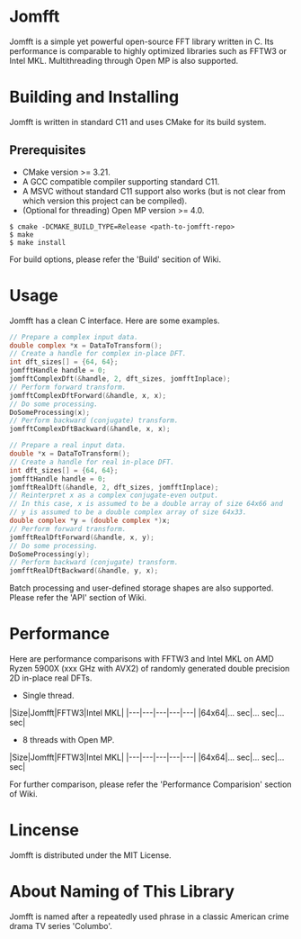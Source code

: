 # Jomfft

Jomfft is a simple yet powerful open-source FFT library written in C. Its performance is comparable to highly optimized libraries such as FFTW3 or Intel MKL. Multithreading through Open MP is also supported.

# Building and Installing

Jomfft is written in standard C11 and uses CMake for its build system.

## Prerequisites
* CMake version >= 3.21.
* A GCC compatible compiler supporting standard C11.
* A MSVC without standard C11 support also works (but is not clear from which version this project can be compiled).
* (Optional for threading) Open MP version >= 4.0.

```console
$ cmake -DCMAKE_BUILD_TYPE=Release <path-to-jomfft-repo>
$ make
$ make install
```

For build options, please refer the 'Build' secition of Wiki.

# Usage

Jomfft has a clean C interface. Here are some examples.

```C
// Prepare a complex input data.
double complex *x = DataToTransform();
// Create a handle for complex in-place DFT.
int dft_sizes[] = {64, 64};
jomfftHandle handle = 0;
jomfftComplexDft(&handle, 2, dft_sizes, jomfftInplace);
// Perform forward transform.
jomfftComplexDftForward(&handle, x, x);
// Do some processing.
DoSomeProcessing(x);
// Perform backward (conjugate) transform.
jomfftComplexDftBackward(&handle, x, x);
```

```C
// Prepare a real input data.
double *x = DataToTransform();
// Create a handle for real in-place DFT.
int dft_sizes[] = {64, 64};
jomfftHandle handle = 0;
jomfftRealDft(&handle, 2, dft_sizes, jomfftInplace);
// Reinterpret x as a complex conjugate-even output.
// In this case, x is assumed to be a double array of size 64x66 and
// y is assumed to be a double complex array of size 64x33.
double complex *y = (double complex *)x;
// Perform forward transform.
jomfftRealDftForward(&handle, x, y);
// Do some processing.
DoSomeProcessing(y);
// Perform backward (conjugate) transform.
jomfftRealDftBackward(&handle, y, x);
```

Batch processing and user-defined storage shapes are also supported. Please refer the 'API' section of Wiki.

# Performance

Here are performance comparisons with FFTW3 and Intel MKL on AMD Ryzen 5900X (xxx GHz with AVX2) of randomly generated double precision 2D in-place real DFTs.

* Single thread.

|Size|Jomfft|FFTW3|Intel MKL|
|---|---|---|---|---|
|64x64|... sec|... sec|... sec|

* 8 threads with Open MP.

|Size|Jomfft|FFTW3|Intel MKL|
|---|---|---|---|---|
|64x64|... sec|... sec|... sec|

For further comparison, please refer the 'Performance Comparision' section of Wiki.

# Lincense

Jomfft is distributed under the MIT License.

# About Naming of This Library

Jomfft is named after a repeatedly used phrase in a classic American crime drama TV series 'Columbo'.
